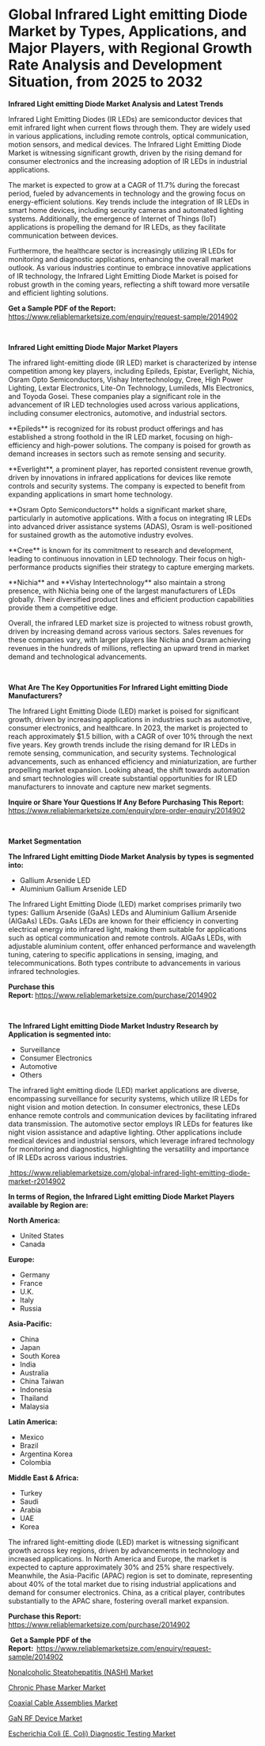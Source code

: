 <p><h1>Global Infrared Light emitting Diode Market by Types, Applications, and Major Players, with Regional Growth Rate Analysis and Development Situation, from 2025 to 2032</h1></p><p><strong>Infrared Light emitting Diode Market Analysis and Latest Trends</strong></p>
<p><p>Infrared Light Emitting Diodes (IR LEDs) are semiconductor devices that emit infrared light when current flows through them. They are widely used in various applications, including remote controls, optical communication, motion sensors, and medical devices. The Infrared Light Emitting Diode Market is witnessing significant growth, driven by the rising demand for consumer electronics and the increasing adoption of IR LEDs in industrial applications.</p><p>The market is expected to grow at a CAGR of 11.7% during the forecast period, fueled by advancements in technology and the growing focus on energy-efficient solutions. Key trends include the integration of IR LEDs in smart home devices, including security cameras and automated lighting systems. Additionally, the emergence of Internet of Things (IoT) applications is propelling the demand for IR LEDs, as they facilitate communication between devices.</p><p>Furthermore, the healthcare sector is increasingly utilizing IR LEDs for monitoring and diagnostic applications, enhancing the overall market outlook. As various industries continue to embrace innovative applications of IR technology, the Infrared Light Emitting Diode Market is poised for robust growth in the coming years, reflecting a shift toward more versatile and efficient lighting solutions.</p></p>
<p><strong>Get a Sample PDF of the Report:&nbsp;</strong> <a href="https://www.reliablemarketsize.com/enquiry/request-sample/2014902?utm_campaign=2470&utm_medium=2&utm_source=Github&utm_content=ia&utm_term=06042025&utm_id=infrared-light-emitting-diode">https://www.reliablemarketsize.com/enquiry/request-sample/2014902</a></p>
<p>&nbsp;</p>
<p><strong>Infrared Light emitting Diode Major Market Players</strong></p>
<p><p>The infrared light-emitting diode (IR LED) market is characterized by intense competition among key players, including Epileds, Epistar, Everlight, Nichia, Osram Opto Semiconductors, Vishay Intertechnology, Cree, High Power Lighting, Lextar Electronics, Lite-On Technology, Lumileds, Mls Electronics, and Toyoda Gosei. These companies play a significant role in the advancement of IR LED technologies used across various applications, including consumer electronics, automotive, and industrial sectors.</p><p>**Epileds** is recognized for its robust product offerings and has established a strong foothold in the IR LED market, focusing on high-efficiency and high-power solutions. The company is poised for growth as demand increases in sectors such as remote sensing and security.</p><p>**Everlight**, a prominent player, has reported consistent revenue growth, driven by innovations in infrared applications for devices like remote controls and security systems. The company is expected to benefit from expanding applications in smart home technology.</p><p>**Osram Opto Semiconductors** holds a significant market share, particularly in automotive applications. With a focus on integrating IR LEDs into advanced driver assistance systems (ADAS), Osram is well-positioned for sustained growth as the automotive industry evolves.</p><p>**Cree** is known for its commitment to research and development, leading to continuous innovation in LED technology. Their focus on high-performance products signifies their strategy to capture emerging markets.</p><p>**Nichia** and **Vishay Intertechnology** also maintain a strong presence, with Nichia being one of the largest manufacturers of LEDs globally. Their diversified product lines and efficient production capabilities provide them a competitive edge.</p><p>Overall, the infrared LED market size is projected to witness robust growth, driven by increasing demand across various sectors. Sales revenues for these companies vary, with larger players like Nichia and Osram achieving revenues in the hundreds of millions, reflecting an upward trend in market demand and technological advancements.</p></p>
<p>&nbsp;</p>
<p><strong>What Are The Key Opportunities For Infrared Light emitting Diode Manufacturers?</strong></p>
<p><p>The Infrared Light Emitting Diode (LED) market is poised for significant growth, driven by increasing applications in industries such as automotive, consumer electronics, and healthcare. In 2023, the market is projected to reach approximately $1.5 billion, with a CAGR of over 10% through the next five years. Key growth trends include the rising demand for IR LEDs in remote sensing, communication, and security systems. Technological advancements, such as enhanced efficiency and miniaturization, are further propelling market expansion. Looking ahead, the shift towards automation and smart technologies will create substantial opportunities for IR LED manufacturers to innovate and capture new market segments.</p></p>
<p><strong>Inquire or Share Your Questions If Any Before Purchasing This Report:</strong> <a href="https://www.reliablemarketsize.com/enquiry/pre-order-enquiry/2014902?utm_campaign=2470&utm_medium=2&utm_source=Github&utm_content=ia&utm_term=06042025&utm_id=infrared-light-emitting-diode">https://www.reliablemarketsize.com/enquiry/pre-order-enquiry/2014902</a></p>
<p>&nbsp;</p>
<p><strong>Market Segmentation</strong></p>
<p><strong>The Infrared Light emitting Diode Market Analysis by types is segmented into:</strong></p>
<p><ul><li>Gallium Arsenide LED</li><li>Aluminium Gallium Arsenide LED</li></ul></p>
<p><p>The Infrared Light Emitting Diode (LED) market comprises primarily two types: Gallium Arsenide (GaAs) LEDs and Aluminium Gallium Arsenide (AlGaAs) LEDs. GaAs LEDs are known for their efficiency in converting electrical energy into infrared light, making them suitable for applications such as optical communication and remote controls. AlGaAs LEDs, with adjustable aluminium content, offer enhanced performance and wavelength tuning, catering to specific applications in sensing, imaging, and telecommunications. Both types contribute to advancements in various infrared technologies.</p></p>
<p><strong>Purchase this Report:&nbsp;</strong><a href="https://www.reliablemarketsize.com/purchase/2014902?utm_campaign=2470&utm_medium=2&utm_source=Github&utm_content=ia&utm_term=06042025&utm_id=infrared-light-emitting-diode">https://www.reliablemarketsize.com/purchase/2014902</a></p>
<p>&nbsp;</p>
<p><strong>The Infrared Light emitting Diode Market Industry Research by Application is segmented into:</strong></p>
<p><ul><li>Surveillance</li><li>Consumer Electronics</li><li>Automotive</li><li>Others</li></ul></p>
<p><p>The infrared light emitting diode (LED) market applications are diverse, encompassing surveillance for security systems, which utilize IR LEDs for night vision and motion detection. In consumer electronics, these LEDs enhance remote controls and communication devices by facilitating infrared data transmission. The automotive sector employs IR LEDs for features like night vision assistance and adaptive lighting. Other applications include medical devices and industrial sensors, which leverage infrared technology for monitoring and diagnostics, highlighting the versatility and importance of IR LEDs across various industries.</p></p>
<p><a href="https://www.reliablemarketsize.com/global-infrared-light-emitting-diode-market-r2014902?utm_campaign=2470&utm_medium=2&utm_source=Github&utm_content=ia&utm_term=06042025&utm_id=infrared-light-emitting-diode">&nbsp;https://www.reliablemarketsize.com/global-infrared-light-emitting-diode-market-r2014902</a></p>
<p><strong>In terms of Region, the Infrared Light emitting Diode Market Players available by Region are:</strong></p>
<p>
    <p> <strong> North America: </strong>
        <ul>
            <li>United States</li>
            <li>Canada</li>
        </ul>
        </p> 
    <p> <strong> Europe: </strong>
        <ul>
            <li>Germany</li>
            <li>France</li>
            <li>U.K.</li>
            <li>Italy</li>
            <li>Russia</li>
        </ul>
        </p> 
    <p> <strong> Asia-Pacific: </strong>
        <ul>
            <li>China</li>
            <li>Japan</li>
            <li>South Korea</li>
            <li>India</li>
            <li>Australia</li>
            <li>China Taiwan</li>
            <li>Indonesia</li>
            <li>Thailand</li>
            <li>Malaysia</li>
        </ul>
        </p> 
    <p> <strong> Latin America: </strong>
        <ul>
            <li>Mexico</li>
            <li>Brazil</li>
            <li>Argentina Korea</li>
            <li>Colombia</li>
        </ul>
        </p> 
    <p> <strong> Middle East & Africa: </strong>
        <ul>
            <li>Turkey</li>
            <li>Saudi</li>
            <li>Arabia</li>
            <li>UAE</li>
            <li>Korea</li>
        </ul>
    </p>
    </p>
<p><p>The infrared light-emitting diode (LED) market is witnessing significant growth across key regions, driven by advancements in technology and increased applications. In North America and Europe, the market is expected to capture approximately 30% and 25% share respectively. Meanwhile, the Asia-Pacific (APAC) region is set to dominate, representing about 40% of the total market due to rising industrial applications and demand for consumer electronics. China, as a critical player, contributes substantially to the APAC share, fostering overall market expansion.</p></p>
<p><strong>Purchase this Report: </strong><a href="https://www.reliablemarketsize.com/purchase/2014902?utm_campaign=2470&utm_medium=2&utm_source=Github&utm_content=ia&utm_term=06042025&utm_id=infrared-light-emitting-diode">https://www.reliablemarketsize.com/purchase/2014902</a></p>
<p>&nbsp;<strong>Get a Sample PDF of the Report:&nbsp;&nbsp;</strong><a href="https://www.reliablemarketsize.com/enquiry/request-sample/2014902?utm_campaign=2470&utm_medium=2&utm_source=Github&utm_content=ia&utm_term=06042025&utm_id=infrared-light-emitting-diode">https://www.reliablemarketsize.com/enquiry/request-sample/2014902</a></p>
<p><strong></strong></p>
<p><p><a href="https://www.linkedin.com/pulse/close-examination-nonalcoholic-steatohepatitis-nash-iwzte?utm_campaign=2470&utm_medium=2&utm_source=Github&utm_content=ia&utm_term=06042025&utm_id=infrared-light-emitting-diode">Nonalcoholic Steatohepatitis (NASH) Market</a></p><p><a href="https://www.linkedin.com/pulse/in-depth-understanding-chronic-phase-marker-market-size-growth-7sdhe?utm_campaign=2470&utm_medium=2&utm_source=Github&utm_content=ia&utm_term=06042025&utm_id=infrared-light-emitting-diode">Chronic Phase Marker Market</a></p><p><a href="https://github.com/zahrigayda1h/Market-Research-Report-List-1/blob/main/coaxial-cable-assemblies-market.md?utm_campaign=2470&utm_medium=2&utm_source=Github&utm_content=ia&utm_term=06042025&utm_id=infrared-light-emitting-diode">Coaxial Cable Assemblies Market</a></p><p><a href="https://github.com/ChiragRP21/Market-Research-Report-List-7/blob/main/gan-rf-device-market.md?utm_campaign=2470&utm_medium=2&utm_source=Github&utm_content=ia&utm_term=06042025&utm_id=infrared-light-emitting-diode">GaN RF Device Market</a></p><p><a href="https://www.linkedin.com/pulse/in-depth-review-escherichia-coli-e-diagnostic-testing-market-y7exe?utm_campaign=2470&utm_medium=2&utm_source=Github&utm_content=ia&utm_term=06042025&utm_id=infrared-light-emitting-diode">Escherichia Coli (E. Coli) Diagnostic Testing Market</a></p></p>